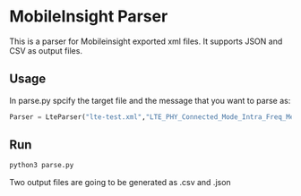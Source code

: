 # MobileInsight Parser
This is a parser for Mobileinsight exported xml files. It supports JSON and CSV as output files.

## Usage
In parse.py spcify the target file and the message that you want to parse as:
```python
Parser = LteParser("lte-test.xml","LTE_PHY_Connected_Mode_Intra_Freq_Meas")
```
## Run
```bash
python3 parse.py
```
Two output files are going to be generated as .csv and .json

